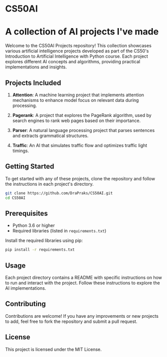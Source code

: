 # CS50AI
# A collection of AI projects I've made

Welcome to the CS50AI Projects repository! This collection showcases various artificial intelligence projects developed as part of the CS50's Introduction to Artificial Intelligence with Python course. Each project explores different AI concepts and algorithms, providing practical implementations and insights.

## Projects Included

1. **Attention**: A machine learning project that implements attention mechanisms to enhance model focus on relevant data during processing.

2. **Pagerank**: A project that explores the PageRank algorithm, used by search engines to rank web pages based on their importance.

3. **Parser**: A natural language processing project that parses sentences and extracts grammatical structures.

4. **Traffic**: An AI that simulates traffic flow and optimizes traffic light timings.

## Getting Started

To get started with any of these projects, clone the repository and follow the instructions in each project's directory.

```bash
git clone https://github.com/DraPraks/CS50AI.git
cd CS50AI
```

## Prerequisites

- Python 3.6 or higher
- Required libraries (listed in `requirements.txt`)

Install the required libraries using pip:

```bash
pip install -r requirements.txt
```

## Usage

Each project directory contains a README with specific instructions on how to run and interact with the project. Follow these instructions to explore the AI implementations.

## Contributing

Contributions are welcome! If you have any improvements or new projects to add, feel free to fork the repository and submit a pull request.

## License

This project is licensed under the MIT License.
